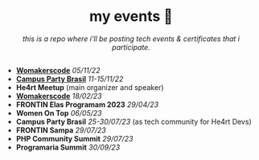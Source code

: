 <h1 align='center'> my events 🥳 </h1>

<p align='center'><i> this is a repo where i'll be posting tech events & certificates that i participate. </i>

##

* [**Womakerscode**](/certificates/5-11-22%20WomakersCode.pdf)  *05/11/22*
* [**Campus Party Brasil**](/certificates/CPBR14.pdf) *11-15/11/22*
* **He4rt Meetup** (main organizer and speaker)
* [**Womakerscode**](/certificates/18-03-23%20WomakerCode.pdf) *18/02/23*
* **FRONTIN Elas Programam 2023** *29/04/23*
* **Women On Top** *06/05/23*
* **Campus Party Brasil** *25-30/07/23* (as tech community for He4rt Devs)
* **FRONTIN Sampa** *29/07/23* 
* **PHP Community Summit** *29/07/23*
* **Programaria Summit** *30/09/23* 
